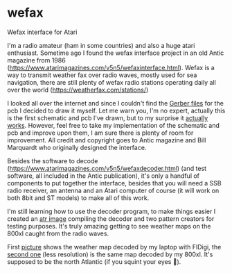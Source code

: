 # wefax
Wefax interface for Atari

I'm a radio amateur (ham in some countries) and also a huge atari enthusiast. Sometime ago I found the wefax interface project in an old Antic magazine from 1986 (https://www.atarimagazines.com/v5n5/wefaxinterface.html). Wefax is a way to transmit weather fax over radio waves, mostly used for sea navigation, there are still plenty of wefax radio stations operating daily all over the world (https://weatherfax.com/stations/)

I looked all over the internet and since I couldn't find the <a href="https://github.com/fcordov/wefax/blob/main/Gerber_wefax-interface_PCB_wefax-interface_2024-03-15b.zip">Gerber files</a> for the pcb I decided to draw it myself. Let me warn you, I'm no expert, actually this is the first schematic and pcb I've drawn, but to my surprise it <a href="https://github.com/fcordov/wefax/blob/main/434384029_10161609972608217_6442181129421848494_n.jpg">actually works</a>. However, feel free to take my implementation of the schematic and pcb and improve upon them, I am sure there is plenty of room for improvement. All credit and copyright goes to Antic magazine and Bill Marquardt who originally designed the interface.

Besides the software to decode (https://www.atarimagazines.com/v5n5/wefaxdecoder.html) (and test software, all included in the Antic publication), it's only a handful of components to put together the interface, besides that you will need a SSB radio receiver, an antenna and an Atari computer of course (it will work on both 8bit and ST models) to make all of this work.

I'm still learning how to use the decoder program, to make things easier I created an <a href="https://github.com/fcordov/wefax/blob/main/wefax_comp.atr">atr image</a>  compiling the decoder and two pattern creators for testing purposes. It's truly  amazing getting to see weather maps on the 800xl caught from the radio waves.

First <a href="https://github.com/fcordov/wefax/blob/main/434385109_10161609972668217_2253848846511608338_n.jpg">picture</a> shows the weather map decoded by my laptop with FlDigi, the <a href="https://github.com/fcordov/wefax/blob/main/434399756_10161609972643217_3180203896414987201_n.jpg">second one</a> (less resolution) is the same map decoded by my 800xl. It's supposed to be the north Atlantic (if you squint your eyes 🙂).
